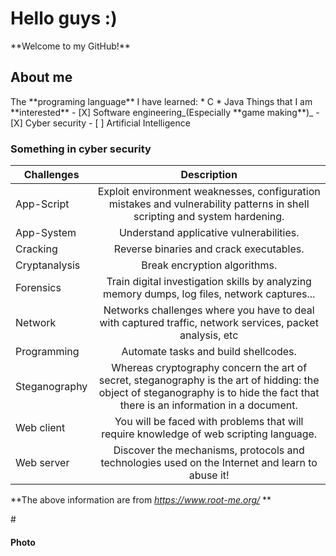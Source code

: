 <h1>Hello guys :)</h1>
**Welcome to my GitHub!**
<h2>About me</h2>
The **programing language** I have learned:
* C
* Java
Things that I am **interested**
- [X] Software engineering_(Especially **game making**)_
- [X] Cyber security
- [ ] Artificial Intelligence

<h3>Something in cyber security</h3>

| Challenges | Description |
|------------|:-----------:|
| App-Script | Exploit environment weaknesses, configuration mistakes and vulnerability patterns in shell scripting and system hardening. |
| App-System | Understand applicative vulnerabilities. |
| Cracking | Reverse binaries and crack executables. |
| Cryptanalysis | Break encryption algorithms. |
| Forensics | Train digital investigation skills by analyzing memory dumps, log files, network captures... |
| Network | Networks challenges where you have to deal with captured traffic, network services, packet analysis, etc |
| Programming | Automate tasks and build shellcodes. |
| Steganography | Whereas cryptography concern the art of secret, steganography is the art of hidding: the object of steganography is to hide the fact that there is an information in a document. |
| Web client | You will be faced with problems that will require knowledge of web scripting language. |
| Web server | Discover the mechanisms, protocols and technologies used on the Internet and learn to abuse it! |

**The above information are from *https://www.root-me.org/* **

#<h4>Photo</h4>


